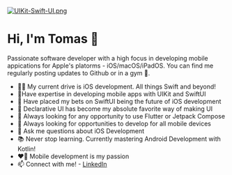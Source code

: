 
[![UIKit-Swift-UI.png](https://i.postimg.cc/y8h5m5sb/UIKit-Swift-UI.png)](https://postimg.cc/qNRj01ts)

# Hi, I'm Tomas 👋

Passionate software developer with a high focus in developing mobile
appications for Apple's platorms - iOS/macOS/iPadOS. You can find me regularly
posting updates to Github or in a gym 💪.

- 👨‍💻 My current drive is iOS development. All things Swift and beyond!
- 📱Have expertise in developing mobile apps with UIKit and SwiftUI
- 🎰 Have placed my bets on SwiftUI being the future of iOS development 
- 🤍 Declarative UI has become my absolute favorite way of making UI
- 🤖 Always looking for any opportunity to use Flutter or Jetpack Compose 
- 👀 Always looking for opportunities to develop for all mobile devices
- 💬 Ask me questions about iOS Development
- 📚 Never stop learning. Currently mastering Android Development with Kotlin!
- ❤️‍🔥 Mobile development is my passion 
- 📫 Connect with me! - [LinkedIn](https://www.linkedin.com/in/tomas-sanni)
